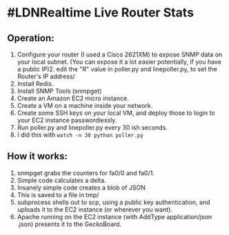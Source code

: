 # #LDNRealtime Live Router Stats

## Operation:
1. Configure your router (I used a Cisco 2621XM) to expose SNMP data on your local subnet. (You can expose it a lot easier potentially, if you have a public IP)2. edit the "R" value in poller.py and linepoller.py, to set the Router's IP address/
3. Install Redis.
4. Install SNMP Tools (snmpget)
5. Create an Amazon EC2 micro instance. 
6. Create a VM on a machine inside your network.
7. Create some SSH keys on your local VM, and deploy those to login to your EC2 instance passwordlessly.
8. Run poller.py and linepoller.py every 30 ish seconds.
9. I did this with `watch -n 30 python poller.py`

## How it works:
1. snmpget grabs the counters for fa0/0 and fa0/1. 
2. Simple code calculates a delta.
3. Insanely simple code creates a blob of JSON
4. This is saved to a file in tmp/
5. subprocess shells out to scp, using a public key authentication, and uploads it to the EC2 instance (or wherever you want).
6. Apache running on the EC2 instance (with AddType application/json .json) presents it to the GeckoBoard.

